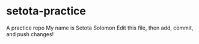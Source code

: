 # setota-practice
A practice repo
My name is Setota Solomon
Edit this file, then add, commit, and push changes!
